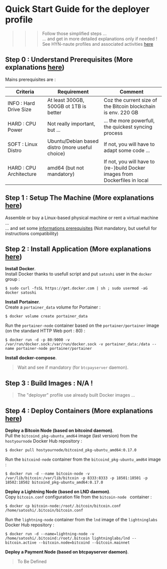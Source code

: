 # Quick Start Guide for the deployer profile
>>> Follow those simplified steps ...   
... and get in more detailed explanations only if needed !   
See HYN-naute profiles and associated activities <A href="https://github.com/babonet13/HostYourNode/blob/master/Who/Profiles.md">here</A>

Step 0 : Understand Prerequisites (More explanations <A href="https://github.com/babonet13/HostYourNode/tree/master/HowTo/0_UnderstandPrerequisites">here</A>)
-
Mains prerequisites are :
<table>
    <thead>
        <tr>
            <th>Criteria</th>
            <th>Requirement</th>
            <th>Comment</th>
        </tr>
    </thead>
    <tbody>
        <tr>
            <td>INFO : Hard Drive Size</td>
            <td>At least 300GB, 500GB ot 1TB is better</td>
            <td>Coz the current size of the Bitcoin blockchain is env. 220 GB</td>
        </tr>
        <tr>
            <td>HARD : CPU Power</td>
            <td>Not really important, but ...</td>
            <td>... the more powerfull, the quickest syncing process</td>
        </tr>
        <tr>
            <td>SOFT : Linux Distro</td>
            <td>Ubuntu/Debian based distro (more useful choice)</td>
            <td>If not, you will have to adapt some code ...</td>
        </tr>
        <tr>
            <td>HARD : CPU Architecture</td>
            <td>amd64 (but not mandatory)</td>
            <td>If not, you will have to (re-)build Docker images from Dockerfiles in local</td>
        </tr>
    </tbody>
</table>


Step 1 : Setup The Machine (More explanations <A href="https://github.com/babonet13/HostYourNode/tree/master/HowTo/1_SetupTheMachine">here</A>)
-
Assemble or buy a Linux-based physical machine or rent a virtual machine ...   
... and set some <A href="https://github.com/babonet13/HostYourNode/blob/master/HowTo/1_SetupTheMachine/SetInformationPrerequisites.md">informations prerequisites<A/> (Not mandatory, but usefull for instructions compatibility)

Step 2 : Install Application (More explanations <A href="https://github.com/babonet13/HostYourNode/tree/master/HowTo/2_InstallApplications">here</A>)
-
__Install Docker__.    
Install Docker thanks to usefull script and put ```satoshi``` user in the ```docker``` group :
<pre><code>$ sudo curl -fsSL https://get.docker.com | sh ; sudo usermod -aG docker satoshi</code></pre>

__Install Portainer__.  
Create a ```portainer_data``` volume for Portainer :
<pre><code>$ docker volume create portainer_data</code></pre>

Run the ```portainer-node``` container based on the ```portainer/portainer``` image (on the standard HTTP Web port : 80) :
<pre><code>$ docker run -d -p 80:9000 -v /var/run/docker.sock:/var/run/docker.sock -v portainer_data:/data --name portainer-node portainer/portainer</code></pre>

__Install docker-compose__.    
> Wait and see if mandatory (for ```btcpayserver``` daemon).

Step 3 : Build Images : N/A !
-
> The "deployer" profile use already built Docker images ...


Step 4 : Deploy Containers (More explanations <A href="https://github.com/babonet13/HostYourNode/tree/master/HowTo/5_DeployContainers">here</A>)
-
__Deploy a Bitcoin Node (based on bitcoind daemon)__.   
Pull the ```bitcoind_pkg-ubuntu_amd64``` image (last version) from the ```hostyournode``` Docker Hub repository :
<pre><code>$ docker pull hostyournode/bitcoind_pkg-ubuntu_amd64:0.17.0</code></pre>

Run the ```bitcoind-node``` container from the ```bitcoind_pkg-ubuntu_amd64``` image :
<pre><code>$ docker run -d --name bitcoin-node -v /var/lib/bitcoin:/var/lib/bitcoin -p 8333:8333 -p 18501:18501 -p 18502:18502 bitcoind_pkg-ubuntu_amd64:0.17.0</code></pre>

__Deploy a Lightning Node (based on LND daemon)__.   
Copy ```bitcoin.conf``` configuration file from the  ```bitcoin-node ``` container :
<pre><code>$ docker cp bitcoin-node:/root/.bitcoin/bitcoin.conf /home/satoshi/.bitcoin/bitcoin.conf</code></pre> 

Run the ```lightning-node``` container from the ```lnd``` image of the ```lightninglabs``` Docker Hub repository :
<pre><code>$ docker run -d --name=lightning-node -v /home/satoshi/.bitcoind:/root/.bitcoin lightninglabs/lnd --bitcoin.active --bitcoin.node=bitcoind --bitcoin.mainnet</code></pre>

__Deploy a Payment Node (based on btcpayserver daemon)__.  
> To Be Defined
